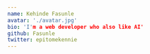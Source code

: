 ```yaml
---
name: Kehinde Fasunle
avatar: './avatar.jpg'
bio: 'I'm a web developer who also like AI'
github: Fasunle
twitter: epitomekennie
---
```

